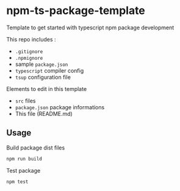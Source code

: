 # npm-ts-package-template

Template to get started with typescript npm package development

This repo includes :
- `.gitignore`
- `.npmignore`
- sample `package.json`
- `typescript` compiler config
- `tsup` configuration file

Elements to edit in this template
- `src` files
- `package.json` package informations
- This file (README.md)


## Usage

Build package dist files

```bash
npm run build
```

Test package

```bash
npm test
```